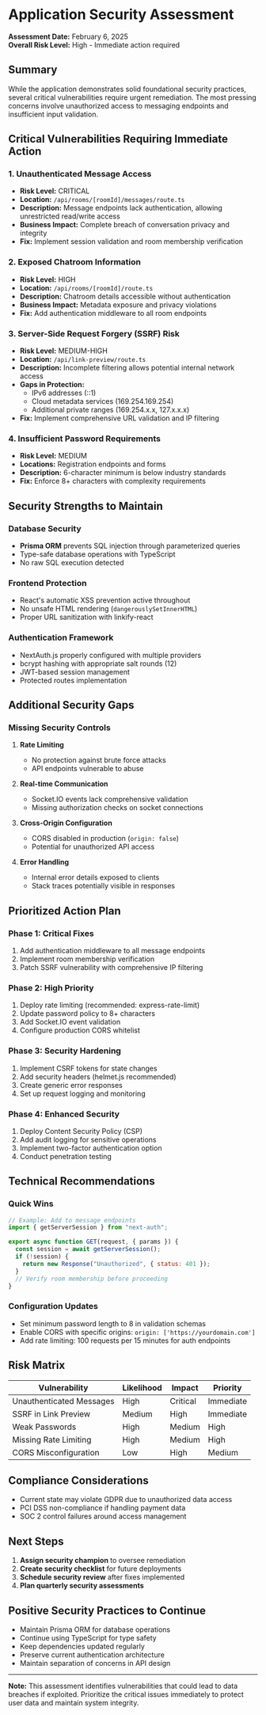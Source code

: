 # Application Security Assessment

**Assessment Date:** February 6, 2025  
**Overall Risk Level:** High - Immediate action required

## Summary

While the application demonstrates solid foundational security practices, several critical vulnerabilities require urgent remediation. The most pressing concerns involve unauthorized access to messaging endpoints and insufficient input validation.

## Critical Vulnerabilities Requiring Immediate Action

### 1. Unauthenticated Message Access
- **Risk Level:** CRITICAL
- **Location:** `/api/rooms/[roomId]/messages/route.ts`
- **Description:** Message endpoints lack authentication, allowing unrestricted read/write access
- **Business Impact:** Complete breach of conversation privacy and integrity
- **Fix:** Implement session validation and room membership verification

### 2. Exposed Chatroom Information
- **Risk Level:** HIGH
- **Location:** `/api/rooms/[roomId]/route.ts`
- **Description:** Chatroom details accessible without authentication
- **Business Impact:** Metadata exposure and privacy violations
- **Fix:** Add authentication middleware to all room endpoints

### 3. Server-Side Request Forgery (SSRF) Risk
- **Risk Level:** MEDIUM-HIGH
- **Location:** `/api/link-preview/route.ts`
- **Description:** Incomplete filtering allows potential internal network access
- **Gaps in Protection:**
  - IPv6 addresses (::1)
  - Cloud metadata services (169.254.169.254)
  - Additional private ranges (169.254.x.x, 127.x.x.x)
- **Fix:** Implement comprehensive URL validation and IP filtering

### 4. Insufficient Password Requirements
- **Risk Level:** MEDIUM
- **Locations:** Registration endpoints and forms
- **Description:** 6-character minimum is below industry standards
- **Fix:** Enforce 8+ characters with complexity requirements

## Security Strengths to Maintain

### Database Security
- **Prisma ORM** prevents SQL injection through parameterized queries
- Type-safe database operations with TypeScript
- No raw SQL execution detected

### Frontend Protection
- React's automatic XSS prevention active throughout
- No unsafe HTML rendering (`dangerouslySetInnerHTML`)
- Proper URL sanitization with linkify-react

### Authentication Framework
- NextAuth.js properly configured with multiple providers
- bcrypt hashing with appropriate salt rounds (12)
- JWT-based session management
- Protected routes implementation

## Additional Security Gaps

### Missing Security Controls
1. **Rate Limiting**
   - No protection against brute force attacks
   - API endpoints vulnerable to abuse
   
2. **Real-time Communication**
   - Socket.IO events lack comprehensive validation
   - Missing authorization checks on socket connections

3. **Cross-Origin Configuration**
   - CORS disabled in production (`origin: false`)
   - Potential for unauthorized API access

4. **Error Handling**
   - Internal error details exposed to clients
   - Stack traces potentially visible in responses

## Prioritized Action Plan

### Phase 1: Critical Fixes
1. Add authentication middleware to all message endpoints
2. Implement room membership verification
3. Patch SSRF vulnerability with comprehensive IP filtering

### Phase 2: High Priority
1. Deploy rate limiting (recommended: express-rate-limit)
2. Update password policy to 8+ characters
3. Add Socket.IO event validation
4. Configure production CORS whitelist

### Phase 3: Security Hardening
1. Implement CSRF tokens for state changes
2. Add security headers (helmet.js recommended)
3. Create generic error responses
4. Set up request logging and monitoring

### Phase 4: Enhanced Security
1. Deploy Content Security Policy (CSP)
2. Add audit logging for sensitive operations
3. Implement two-factor authentication option
4. Conduct penetration testing

## Technical Recommendations

### Quick Wins
```javascript
// Example: Add to message endpoints
import { getServerSession } from "next-auth";

export async function GET(request, { params }) {
  const session = await getServerSession();
  if (!session) {
    return new Response("Unauthorized", { status: 401 });
  }
  // Verify room membership before proceeding
}
```

### Configuration Updates
- Set minimum password length to 8 in validation schemas
- Enable CORS with specific origins: `origin: ['https://yourdomain.com']`
- Add rate limiting: 100 requests per 15 minutes for auth endpoints

## Risk Matrix

| Vulnerability | Likelihood | Impact | Priority |
|--------------|------------|---------|----------|
| Unauthenticated Messages | High | Critical | Immediate |
| SSRF in Link Preview | Medium | High | Immediate |
| Weak Passwords | High | Medium | High |
| Missing Rate Limiting | High | Medium | High |
| CORS Misconfiguration | Low | High | Medium |

## Compliance Considerations

- Current state may violate GDPR due to unauthorized data access
- PCI DSS non-compliance if handling payment data
- SOC 2 control failures around access management

## Next Steps

1. **Assign security champion** to oversee remediation
2. **Create security checklist** for future deployments
3. **Schedule security review** after fixes implemented
4. **Plan quarterly security assessments**

## Positive Security Practices to Continue

- Maintain Prisma ORM for database operations
- Continue using TypeScript for type safety
- Keep dependencies updated regularly
- Preserve current authentication architecture
- Maintain separation of concerns in API design

---

**Note:** This assessment identifies vulnerabilities that could lead to data breaches if exploited. Prioritize the critical issues immediately to protect user data and maintain system integrity.